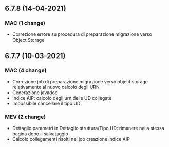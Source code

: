 
## 6.7.8 (14-04-2021)

### MAC (1 change)
- Correzione errore su procedura di preparazione migrazione verso Object Storage

## 6.7.7 (10-03-2021)
### MAC (4 change)
- Correzione job di preparazione migrazione verso object storage relativamente al nuovo calcolo degli URN
- Generazione javadoc
- Indice AIP: calcolo degli urn delle UD collegate
- Impossibile cancellare il tipo UD
### MEV (2 change)
- Dettaglio parametri in Dettaglio struttura/Tipo UD: rimanere nella stessa pagina dopo il salvataggio
- Calcolo collegamenti risolti nel job creazione indice AIP
